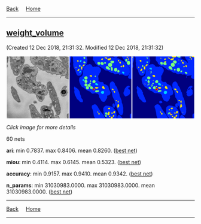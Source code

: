 
[Back](..)&nbsp;&nbsp;&nbsp;&nbsp;&nbsp;[Home](leapmanlab.github.io/snapshots)

---

<div class="thumbnail"><a href="weight_volume"><h2>weight_volume</h2></a><p>(Created 12 Dec 2018, 21:31:32. Modified 12 Dec 2018, 21:31:32)
</p><a href="weight_volume"><img src="weight_volume/1210/001/1/media/summary.png" align="center"></a><p><i>Click image for more details</i>
</p></div>

60 nets

**ari**: min 0.7837. max 0.8406. mean 0.8260.  ([best net](weight_volume/1210/001/1))

**miou**: min 0.4114. max 0.6145. mean 0.5323.  ([best net](weight_volume/1210/001/1))

**accuracy**: min 0.9157. max 0.9410. mean 0.9342.  ([best net](weight_volume/1210/001/1))

**n_params**: min 31030983.0000. max 31030983.0000. mean 31030983.0000.  ([best net](weight_volume/1210/0/0))

---

[Back](..)&nbsp;&nbsp;&nbsp;&nbsp;&nbsp;[Home](leapmanlab.github.io/snapshots)

---